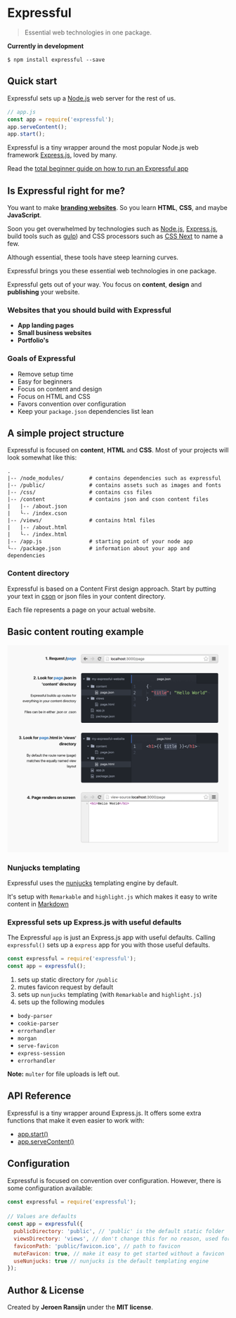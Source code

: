 # Expressful
> Essential web technologies in one package.

**Currently in development**

```
$ npm install expressful --save
```

## Quick start

Expressful sets up a [Node.js](https://nodejs.org/en/) web server for the rest of us.

```javascript
// app.js
const app = require('expressful');
app.serveContent();
app.start();
```

Expressful is a tiny wrapper around the most popular Node.js web framework [Express.js](expressjs.com), loved by many.

Read the [total beginner guide on how to run an Expressful app](docs/total-beginner-guide.md)

## Is Expressful right for me?

You want to make [**branding websites**](docs/what-is-a-branding-website.md).
So you learn **HTML**, **CSS**, and maybe **JavaScript**.

Soon you get overwhelmed by technologies such as [Node.js](https://nodejs.org/en/), [Express.js](http://expressjs.com/), build tools such as [gulp](http://gulpjs.com/)) and CSS processors such as [CSS Next](http://cssnext.io/) to name a few.

Although essential, these tools have steep learning curves.

Expressful brings you these essential web technologies in one package.

Expressful gets out of your way. You focus on **content**, **design** and **publishing** your website.

### Websites that you should build with Expressful

* **App landing pages**
* **Small business websites**
* **Portfolio's**

### Goals of Expressful

* Remove setup time
* Easy for beginners
* Focus on content and design
* Focus on HTML and CSS
* Favors convention over configuration
* Keep your `package.json` dependencies list lean

## A simple project structure

Expressful is focused on **content**, **HTML** and **CSS**.
Most of your projects will look somewhat like this:

```
.
|-- /node_modules/        # contains dependencies such as expressful
|-- /public/              # contains assets such as images and fonts
|-- /css/                 # contains css files
|-- /content              # contains json and cson content files
|   |-- /about.json     
|   └-- /index.cson
|-- /views/               # contains html files
|   |-- /about.html
|   └-- /index.html
|-- /app.js               # starting point of your node app
└-- /package.json         # information about your app and dependencies
```

### Content directory

Expressful is based on a Content First design approach.
Start by putting your text in [cson](https://github.com/bevry/cson) or json files in your content directory.

Each file represents a page on your actual website.

## Basic content routing example

![Basic Routes infographic](docs/basic-routes.png)

### Nunjucks templating

Expressful uses the [nunjucks](https://mozilla.github.io/nunjucks/templating.html) templating engine by default.

It's setup with `Remarkable` and `highlight.js` which makes it easy to write content in [Markdown](https://github.com/adam-p/markdown-here/wiki/Markdown-Cheatsheet)

### Expressful sets up Express.js with useful defaults

The Expressful `app` is just an Express.js app with useful defaults.
Calling `expressful()` sets up a `express` app for you with those useful defaults.

```javascript
const expressful = require('expressful');
const app = expressful();
```

1. sets up static directory for `/public`
2. mutes favicon request by default
3. sets up `nunjucks` templating (with `Remarkable` and `highlight.js`)
4. sets up the following modules
  * `body-parser`
  * `cookie-parser`
  * `errorhandler`
  * `morgan`
  * `serve-favicon`
  * `express-session`
  * `errorhandler`

**Note:** `multer` for file uploads is left out.

## API Reference

Expressful is a tiny wrapper around Express.js.
It offers some extra functions that make it even easier to work with:

* [app.start()](docs/app.start.md)
* [app.serveContent()](docs/app.serveContent.md)

## Configuration

Expressful is focused on convention over configuration.
However, there is some configuration available:

```javascript
const expressful = require('expressful');

// Values are defaults
const app = expressful({
  publicDirectory: 'public', // 'public' is the default static folder
  viewsDirectory: 'views', // don't change this for no reason, used for testing mainly
  faviconPath: 'public/favicon.ico', // path to favicon
  muteFavicon: true, // make it easy to get started without a favicon
  useNunjucks: true // nunjucks is the default templating engine
});
```

## Author & License

Created by **Jeroen Ransijn** under the **MIT license**.
